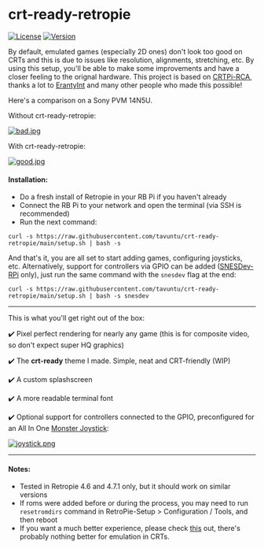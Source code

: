 # crt-ready-retropie

[![License](http://img.shields.io/:license-MIT-blue.svg)](https://github.com/tavuntu/crt-ready-retropie/blob/master/LICENSE.md)
[![Version](http://img.shields.io/:beta-0.0.3-green.svg)](https://github.com/tavuntu/crt-ready-retropie)

By default, emulated games (especially 2D ones) don't look too good on CRTs and this is due to issues like resolution, alignments, stretching, etc. By using this setup, you'll be able to make some improvements and have a closer feeling to the orignal hardware. This project is based on [CRTPi-RCA](https://github.com/crtpi/CRTPi-RCA), thanks a lot to [ErantyInt](https://github.com/crtpi) and many other people who made this possible!

Here's a comparison on a Sony PVM 14N5U.

Without crt-ready-retropie:

[![bad.jpg](https://i.postimg.cc/4dGp93k0/bad.jpg)](https://postimg.cc/bG6GXpv0)

With crt-ready-retropie:

[![good.jpg](https://i.postimg.cc/3xycNk9F/good.jpg)](https://postimg.cc/w1pVbTC1)

#### Installation:

* Do a fresh install of Retropie in your RB Pi if you haven't already
* Connect the RB Pi to your network and open the terminal (via SSH is recommended)
* Run the next command:
```
curl -s https://raw.githubusercontent.com/tavuntu/crt-ready-retropie/main/setup.sh | bash -s
```

And that's it, you are all set to start adding games, configuring joysticks, etc. Alternatively, support for controllers via GPIO can be added ([SNESDev-RPi](https://github.com/petrockblog/SNESDev-RPi) only), just run the same command with the ```snesdev``` flag at the end:

```
curl -s https://raw.githubusercontent.com/tavuntu/crt-ready-retropie/main/setup.sh | bash -s snesdev
```

---

This is what you'll get right out of the box:

:heavy_check_mark:  Pixel perfect rendering for nearly any game (this is for composite video, so don't expect super HQ graphics)

:heavy_check_mark:  The **crt-ready** theme I made. Simple, neat and CRT-friendly (WIP)

:heavy_check_mark:  A custom splashscreen

:heavy_check_mark:  A more readable terminal font

:heavy_check_mark:  Optional support for controllers connected to the GPIO, preconfigured for an All In One [Monster Joystick](https://monsterjoysticks.com/all-in-one-joysticks):

[![joystick.png](https://i.postimg.cc/QN93DLmm/joystick.png)](https://postimg.cc/kDmZNpkR)

---

#### Notes:

* Tested in Retropie 4.6 and 4.7.1 only, but it should work on similar versions
* If roms were added before or during the process, you may need to run ```resetromdirs``` command in RetroPie-Setup > Configuration / Tools, and then reboot
* If you want a much better experience, please check [this](https://www.rgb-pi.com/) out, there's probably nothing better for emulation in CRTs.
